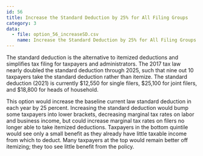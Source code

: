 ```yaml
---
id: 56
title: Increase the Standard Deduction by 25% for All Filing Groups
category: 3
data:
  - file: option_56_increaseSD.csv
    name: Increase the Standard Deduction by 25% for All Filing Groups
---
```


The standard deduction is the alternative to itemized deductions and simplifies tax filing for taxpayers and administrators. The 2017 tax law nearly doubled the standard deduction through 2025, such that nine out 10 taxpayers take the standard deduction rather than itemize. The standard deduction (2021) is currently $12,550 for single filers, $25,100 for joint filers, and $18,800 for heads of household.

This option would increase the baseline current law standard deduction in each year by 25 percent. Increasing the standard deduction would bump some taxpayers into lower brackets, decreasing marginal tax rates on labor and business income, but could increase marginal tax rates on filers no longer able to take itemized deductions. Taxpayers in the bottom quintile would see only a small benefit as they already have little taxable income from which to deduct. Many taxpayers at the top would remain better off itemizing; they too see little benefit from the policy.

